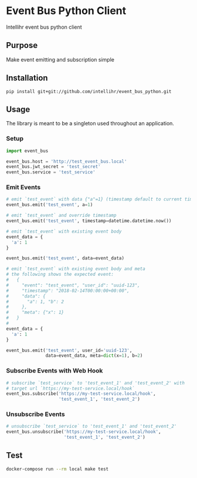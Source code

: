 # Event Bus Python Client

Intellihr event bus python client


## Purpose
Make event emitting and subscription simple


## Installation
`pip install git+git://github.com/intellihr/event_bus_python.git`


## Usage
The library is meant to be a singleton used throughout an application.


### Setup

```python
import event_bus

event_bus.host = 'http://test_event_bus.local'
event_bus.jwt_secret = 'test_secret'
event_bus.service = 'test_service'
```


### Emit Events

```python
# emit `test_event` with data {"a"=1} (timestamp default to current time)
event_bus.emit('test_event', a=1)

# emit `test_event` and override timestamp
event_bus.emit('test_event', timestamp=datetime.datetime.now())

# emit `test_event` with existing event body
event_data = {
  'a': 1
}

event_bus.emit('test_event', data=event_data)

# emit `test_event` with existing event body and meta
# the following shows the expected event:
#   {
#     "event": "test_event", "user_id": "uuid-123",
#     "timestamp": "2018-02-14T00:00:00+00:00",
#     "data": {
#       "a": 1, "b": 2
#     },
#     "meta": {"x": 1}
#   }
#
event_data = {
  'a': 1
}

event_bus.emit('test_event', user_id='uuid-123',
               data=event_data, meta=dict(x=1), b=2)
```


### Subscribe Events with Web Hook

```python
# subscribe `test_service` to 'test_event_1' and 'test_event_2' with
# target url `https://my-test-service.local/hook`
event_bus.subscribe('https://my-test-service.local/hook',
                    'test_event_1', 'test_event_2')
```

### Unsubscribe Events

```python
# unsubscribe `test_service` to 'test_event_1' and 'test_event_2'
event_bus.unsubscribe('https://my-test-service.local/hook',
                      'test_event_1', 'test_event_2')
```


## Test

```sh
docker-compose run --rm local make test
```
